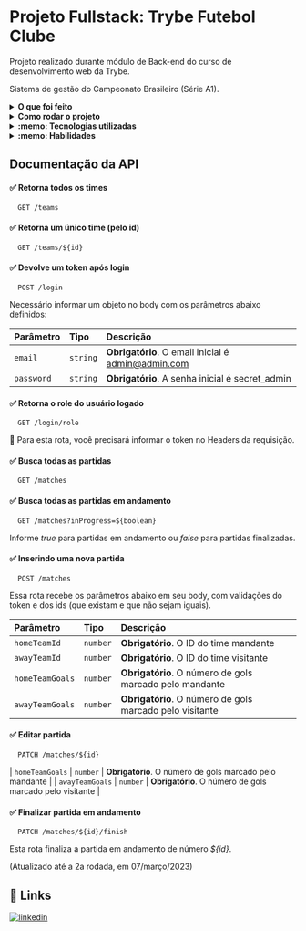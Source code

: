 # Projeto Fullstack: Trybe Futebol Clube

Projeto realizado durante módulo de Back-end do curso de desenvolvimento web da Trybe.

Sistema de gestão do Campeonato Brasileiro (Série A1).

<details>
  <summary><strong>O que foi feito</strong></summary></br>

  Neste projeto desenvolvi um back-end dockerizado utilizando modelagem de dados através do Sequelize. Seu desenvolvimento respeitou as regras de negócio providas no projeto e API deve ser capaz de ser consumida por um front-end já provido nesse projeto, que foi desenvolvida pela Trybe em `React`.
  
  O aplicativo TFC é um site informativo sobre partidas e classificações de futebol semelhante ao campeonato brasileiro (A1)! ⚽️
  
  Nesta aplicação, é possível realizar as operações básicas que se pode fazer em um determinado banco de dados: `CRUD`.
  
  A aplicação foi desenvolvida com:

- `Node.js`
- `TypeScript`
- `JWT`
- `Sequelize`
- `POO`
- `S.O.L.I.D`
- `Arquitetura MSC`
- `docker`
- `docker-compose`
- `MySql`
- `Express`;

</details>
<details>
  <summary><strong>Como rodar o projeto</strong></summary></br>
  
  ## Comandos para Clone

1. Clone o projeto

- Usando SSH:
```bash
  git clone git@github.com:Jeffo182/Trybe-Futebol-Club.git
```
Após isso, acesse a pasta do projeto:
```bash
  cd Trybe-Futebol-Club
```

2. Instale as dependências
```bash
  npm install
```

O projeto está preparado para rodar na portão 3000 (padrão) http://localhost:3000

 Configurações mínimas para execução do projeto:

- Sistema Operacional Distribuição Unix
- Node versão 16.14.0 LTS
- Docker
- Docker-compose versão >=1.29.2

  **Com Docker:**

  **:warning: Antes de começar, seu docker-compose precisa estar na versão 1.29 ou superior. [Veja aqui](https://www.digitalocean.com/community/tutorials/how-to-install-and-use-docker-compose-on-ubuntu-20-04-pt) ou [na documentação](https://docs.docker.com/compose/install/) como instalá-lo. No primeiro artigo, você pode substituir onde está com `1.26.0` por `1.29.2`.**

- `npm run compose:up` na raiz do projeto;
- `npm run install:apps` na raiz do projeto para instalar dependências do front e back-end;
- `docker exec -it app_backend bash` em ./app/backend;
- `npm run build` no container do backend;
- `npm run db:reset` no container do backend;

**Localmente:**

**Necessita ter um banco de dados(MySql) instalado localmente**

- `npm run install:apps` na raiz do projeto para instalar dependências do front e back-end;
- `npm run compose:up` na raiz do projeto;
- `npm run build`;
- `npm run db:reset`;

</details>

<details>
  <summary><strong>:memo: Tecnologias utilizadas</strong></summary><br />
  
- `Node.js`
- `TypeScript`
- `JWT`
- `Sequelize`
- `POO`
- `S.O.L.I.D`
- `Arquitetura MSC`
- `docker`
- `docker-compose`
- `MySql`
- `Express`;

</details>
<details>
  <summary><strong>:memo: Habilidades</strong></summary><br />

- A realização da `dockerização` dos apps, network, volume e compose;
- A modelagem de dados com `MySQL` através do `Sequelize`;
- A criação e associação de tabelas usando models do `sequelize`;
- A construção de uma `API REST` com endpoints para consumir os models criados;
- A construção de um CRUD com `TypeScript`, utilizando `ORM`;

</details>

## Documentação da API

#### ✅ Retorna todos os times

```http
  GET /teams
```

#### ✅ Retorna um único time (pelo id)

```http
  GET /teams/${id}
```

#### ✅ Devolve um token após login

```http
  POST /login
```

Necessário informar um objeto no body com os parâmetros abaixo definidos:

| Parâmetro   | Tipo       | Descrição                           |
| :---------- | :--------- | :---------------------------------- |
| `email` | `string` | **Obrigatório**. O email inicial é admin@admin.com |
| `password` | `string` | **Obrigatório**. A senha inicial é secret_admin |

#### ✅ Retorna o role do usuário logado

```http
  GET /login/role
```
🛑 Para esta rota, você precisará informar o token no Headers da requisição.


#### ✅ Busca todas as partidas

```http
  GET /matches
```

#### ✅ Busca todas as partidas em andamento

```http
  GET /matches?inProgress=${boolean}
```

Informe _true_ para partidas em andamento ou _false_ para partidas finalizadas.


#### ✅ Inserindo uma nova partida

```http
  POST /matches
```

Essa rota recebe os parâmetros abaixo em seu body, com validações do token e dos ids (que existam e que não sejam iguais).

| Parâmetro   | Tipo       | Descrição                                   |
| :---------- | :--------- | :------------------------------------------ |
| `homeTeamId`      | `number` | **Obrigatório**. O ID do time mandante |
| `awayTeamId`      | `number` | **Obrigatório**. O ID do time visitante |
| `homeTeamGoals`      | `number` | **Obrigatório**. O número de gols marcado pelo mandante |
| `awayTeamGoals`      | `number` | **Obrigatório**. O número de gols marcado pelo visitante |

#### ✅ Editar partida

```http
  PATCH /matches/${id}
```

| `homeTeamGoals`      | `number` | **Obrigatório**. O número de gols marcado pelo mandante |
| `awayTeamGoals`      | `number` | **Obrigatório**. O número de gols marcado pelo visitante |

#### ✅ Finalizar partida em andamento

```http
  PATCH /matches/${id}/finish
```
Esta rota finaliza a partida em andamento de número _${id}_.


(Atualizado até a 2a rodada, em 07/março/2023)
## 🔗 Links
[![linkedin](https://img.shields.io/badge/linkedin-0A66C2?style=for-the-badge&logo=linkedin&logoColor=white)](https://www.linkedin.com/in/jefferson-felix/)




